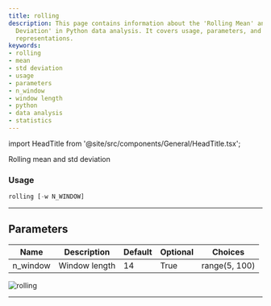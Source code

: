 ```yaml
---
title: rolling
description: This page contains information about the 'Rolling Mean' and 'Standard
  Deviation' in Python data analysis. It covers usage, parameters, and provides visual
  representations.
keywords:
- rolling
- mean
- std deviation
- usage
- parameters
- n_window
- window length
- python
- data analysis
- statistics
---
```


import HeadTitle from '@site/src/components/General/HeadTitle.tsx';

<HeadTitle title="forex/qa/rolling - Reference | OpenBB Terminal Docs" />

Rolling mean and std deviation

### Usage

```python
rolling [-w N_WINDOW]
```

---

## Parameters

| Name | Description | Default | Optional | Choices |
| ---- | ----------- | ------- | -------- | ------- |
| n_window | Window length | 14 | True | range(5, 100) |

![rolling](https://user-images.githubusercontent.com/46355364/154308175-bb244d55-a6e0-4d6e-80f4-b3937dcd8ed4.png)

---
